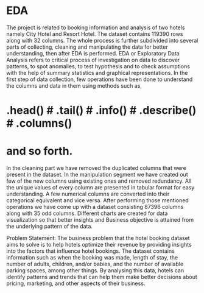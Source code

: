 # EDA
The project is related to booking information and analysis of two hotels namely City Hotel and Resort Hotel. The dataset contains 119390 rows along with 32 columns. 
The whole process is further subdivided into several parts of collecting, cleaning and manipulating the data for better understanding, then after EDA is performed. 
EDA or Exploratory Data Analysis refers to critical process of investigation on data to discover patterns, to spot anomalies, to test hypothesis and to check assumptions with the help of summary statistics and graphical representations. 
In the first step of data collection, few operations have been done to understand the columns and data in them using methods such as,
# .head() # .tail() # .info() # .describe() # .columns()
# and so forth.
In the cleaning part we have removed the duplicated columns that were present in the dataset. In the manipulation segment we have created out few of the new columns using existing ones and removed redundancy. 
All the unique values of every column are presented in tabular format for easy understanding. A few numerical columns are converted into their categorical equivalent and vice versa. 
After performing those mentioned operations we have come up with a dataset consisting 87396 columns along with 35 odd columns.
Different charts are created for data visualization so that better insights and Business objective is attained from the underlying pattern of the data.

Problem Statement: 
The business problem that the hotel booking dataset aims to solve is to help hotels optimize their revenue by providing insights into the factors that influence hotel bookings. 
The dataset contains information such as when the booking was made, length of stay, the number of adults, children, and/or babies, and the number of available parking spaces, among other things. 
By analysing this data, hotels can identify patterns and trends that can help them make better decisions about pricing, marketing, and other aspects of their business.
